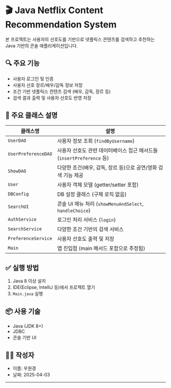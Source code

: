 
# 🎬 Java Netflix Content Recommendation System

본 프로젝트는 사용자의 선호도를 기반으로 넷플릭스 콘텐츠를 검색하고 추천하는 Java 기반의 콘솔 애플리케이션입니다.

## 🔍 주요 기능

- 사용자 로그인 및 인증
- 사용자 선호 장르/배우/감독 정보 저장
- 조건 기반 넷플릭스 컨텐츠 검색 (배우, 감독, 장르 등)
- 검색 결과 출력 및 사용자 선호도 반영 저장

## 🧩 주요 클래스 설명

| 클래스명                           | 설명                                                                                                       |
|------------------------|-----------------------------------------------------------------|
| `UserDAO`                     | 사용자 정보 조회 (`findByUsername`)                                                 |
| `UserPreferenceDAO`  | 사용자 선호도 관련 데이터베이스 접근 메서드들 (`insertPreference` 등) |
| `ShowDAO`                   | 다양한 조건(배우, 감독, 장르 등)으로 공연/영화 검색 기능 제공                    |
| `User`                            | 사용자 객체 모델 (getter/setter 포함)                                                      |
| `DBConfig`                    | DB 설정 클래스 (구체 로직 없음)                                                              |
| `SearchUI`                     | 콘솔 UI 메뉴 처리 (`showMenuAndSelect`, `handleChoice`)            |
| `AuthService`                | 로그인 처리 서비스 (`login`)                                                                   |
| `SearchService`            | 다양한 조건 기반의 검색 서비스                                                                |
| `PreferenceService`     | 사용자 선호도 출력 및 저장                                                                       |
| `Main`                            | 앱 진입점 (main 메서드 포함으로 추정됨)                                                 | 

## ✅ 실행 방법

1. Java 8 이상 설치
2. IDE(Eclipse, IntelliJ 등)에서 프로젝트 열기
3. `Main.java` 실행

## 📦 사용 기술

- Java (JDK 8+)
- JDBC
- 콘솔 기반 UI

## 🧑‍💻 작성자

- 이름: 우원경
- 날짜: 2025-04-03

---
